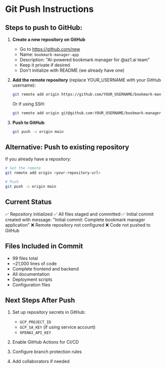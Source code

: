 # Git Push Instructions

## Steps to push to GitHub:

1. **Create a new repository on GitHub**
   - Go to https://github.com/new
   - Name: `bookmark-manager-app`
   - Description: "AI-powered bookmark manager for @az1.ai team"
   - Keep it private if desired
   - Don't initialize with README (we already have one)

2. **Add the remote repository** (replace YOUR_USERNAME with your GitHub username):
   ```bash
   git remote add origin https://github.com/YOUR_USERNAME/bookmark-manager-app.git
   ```

   Or if using SSH:
   ```bash
   git remote add origin git@github.com:YOUR_USERNAME/bookmark-manager-app.git
   ```

3. **Push to GitHub**:
   ```bash
   git push -u origin main
   ```

## Alternative: Push to existing repository

If you already have a repository:

```bash
# Set the remote
git remote add origin <your-repository-url>

# Push
git push -u origin main
```

## Current Status

✅ Repository initialized
✅ All files staged and committed
✅ Initial commit created with message:
   "Initial commit: Complete bookmark manager application"
❌ Remote repository not configured
❌ Code not pushed to GitHub

## Files Included in Commit

- 99 files total
- ~21,000 lines of code
- Complete frontend and backend
- All documentation
- Deployment scripts
- Configuration files

## Next Steps After Push

1. Set up repository secrets in GitHub:
   - `GCP_PROJECT_ID`
   - `GCP_SA_KEY` (if using service account)
   - `OPENAI_API_KEY`

2. Enable GitHub Actions for CI/CD

3. Configure branch protection rules

4. Add collaborators if needed